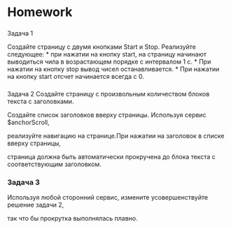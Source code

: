 ﻿# Homework 

### 
Задача 1 

Создайте страницу с двумя кнопками Start и Stop. Реализуйте следующее: 
* 
при нажатии на кнопку start, на страницу начинают выводиться чила в возрастающем порядке с интервалом 1 с. 
* 
При нажатии на кнопку stop вывод чисел останавливается. 
* 
При нажатии на кнопку start отсчет начинается всегда с 0. 

### 

Задача 2 
Создайте страницу с произвольным количеством блоков текста с заголовками. 

Создайте список заголовков вверху страницы. Используя сервис $anchorScroll, 

реализуйте навигацию на странице.При нажатии на заголовок в списке вверху страницы, 
	
страница должна быть автоматически прокручена до блока текста с соответствующим заголовком.  



### Задача 3 
Используя любой сторонний сервис, измените усовершенствуйте решение задачи 2,
 
так что бы прокрутка выполнялась плавно.

